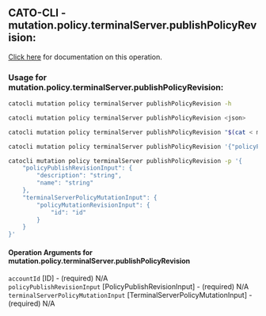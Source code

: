 
## CATO-CLI - mutation.policy.terminalServer.publishPolicyRevision:
[Click here](https://api.catonetworks.com/documentation/#mutation-mutation.policy.terminalServer.publishPolicyRevision) for documentation on this operation.

### Usage for mutation.policy.terminalServer.publishPolicyRevision:

```bash
catocli mutation policy terminalServer publishPolicyRevision -h

catocli mutation policy terminalServer publishPolicyRevision <json>

catocli mutation policy terminalServer publishPolicyRevision "$(cat < mutation.policy.terminalServer.publishPolicyRevision.json)"

catocli mutation policy terminalServer publishPolicyRevision '{"policyPublishRevisionInput":{"description":"string","name":"string"},"terminalServerPolicyMutationInput":{"policyMutationRevisionInput":{"id":"id"}}}'

catocli mutation policy terminalServer publishPolicyRevision -p '{
    "policyPublishRevisionInput": {
        "description": "string",
        "name": "string"
    },
    "terminalServerPolicyMutationInput": {
        "policyMutationRevisionInput": {
            "id": "id"
        }
    }
}'
```

#### Operation Arguments for mutation.policy.terminalServer.publishPolicyRevision ####

`accountId` [ID] - (required) N/A    
`policyPublishRevisionInput` [PolicyPublishRevisionInput] - (required) N/A    
`terminalServerPolicyMutationInput` [TerminalServerPolicyMutationInput] - (required) N/A    
